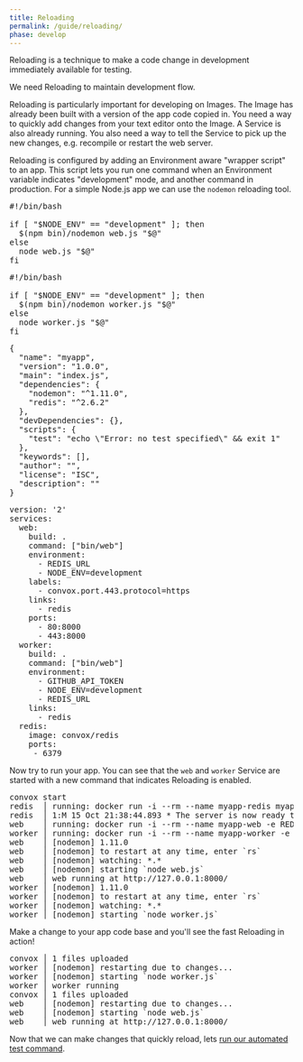 ```yaml
---
title: Reloading
permalink: /guide/reloading/
phase: develop
---
```


Reloading is a technique to make a code change in development immediately available for testing.

We need Reloading to maintain development flow.

Reloading is particularly important for developing on Images. The Image has already been built with a version of the app code copied in. You need a way to quickly add changes from your text editor onto the Image. A Service is also already running. You also need a way to tell the Service to pick up the new changes, e.g. recompile or restart the web server.

Reloading is configured by adding an Environment aware "wrapper script" to an app. This script lets you run one command when an Environment variable indicates "development" mode, and another command in production. For a simple Node.js app we can use the `nodemon` reloading tool.

<pre class="file js" title="bin/web">
#!/bin/bash

if [ "$NODE_ENV" == "development" ]; then
  $(npm bin)/nodemon web.js "$@"
else
  node web.js "$@"
fi
</pre>

<pre class="file js" title="bin/worker">
#!/bin/bash

if [ "$NODE_ENV" == "development" ]; then
  $(npm bin)/nodemon worker.js "$@"
else
  node worker.js "$@"
fi
</pre>

<pre class="file package.json" title="package.json">
<span class="diff-u">{</span>
<span class="diff-u">  "name": "myapp",</span>
<span class="diff-u">  "version": "1.0.0",</span>
<span class="diff-u">  "main": "index.js",</span>
<span class="diff-u">  "dependencies": {</span>
<span class="diff-a">    "nodemon": "^1.11.0",</span>
<span class="diff-u">    "redis": "^2.6.2"</span>
<span class="diff-u">  },</span>
<span class="diff-u">  "devDependencies": {},</span>
<span class="diff-u">  "scripts": {</span>
<span class="diff-u">    "test": "echo \"Error: no test specified\" && exit 1"</span>
<span class="diff-u">  },</span>
<span class="diff-u">  "keywords": [],</span>
<span class="diff-u">  "author": "",</span>
<span class="diff-u">  "license": "ISC",</span>
<span class="diff-u">  "description": ""</span>
<span class="diff-u">}</span>
</pre>

<pre class="file yaml" title="docker-compose.yml">
<span class="diff-u">version: '2'</span>
<span class="diff-u">services:</span>
<span class="diff-u">  web:</span>
<span class="diff-u">    build: .</span>
<span class="diff-a">    command: ["bin/web"]</span>
<span class="diff-u">    environment:</span>
<span class="diff-u">      - REDIS_URL</span>
<span class="diff-a">      - NODE_ENV=development</span>
<span class="diff-u">    labels:</span>
<span class="diff-u">      - convox.port.443.protocol=https</span>
<span class="diff-u">    links:</span>
<span class="diff-u">      - redis</span>
<span class="diff-u">    ports:</span>
<span class="diff-u">      - 80:8000</span>
<span class="diff-u">      - 443:8000</span>
<span class="diff-u">  worker:</span>
<span class="diff-u">    build: .</span>
<span class="diff-a">    command: ["bin/web"]</span>
<span class="diff-u">    environment:</span>
<span class="diff-u">      - GITHUB_API_TOKEN</span>
<span class="diff-a">      - NODE_ENV=development</span>
<span class="diff-u">      - REDIS_URL</span>
<span class="diff-u">    links:</span>
<span class="diff-u">      - redis</span>
<span class="diff-u">  redis:</span>
<span class="diff-u">    image: convox/redis</span>
<span class="diff-u">    ports:</span>
<span class="diff-u">     - 6379</span>
</pre>

Now try to run your app. You can see that the `web` and `worker` Service are started with a new command that indicates Reloading is enabled.

<pre class="terminal">
<span class="command">convox start</span>
redis  │ running: docker run -i --rm --name myapp-redis myapp/redis
redis  │ 1:M 15 Oct 21:38:44.893 * The server is now ready to accept connections on port 6379
web    │ running: docker run -i --rm --name myapp-web -e REDIS_URL --add-host redis:172.17.0.2 -e REDIS_SCHEME=redis -e REDIS_HOST=172.17.0.2 -e REDIS_PORT=6379 -e REDIS_PATH=/0 -e REDIS_USERNAME= -e REDIS_PASSWORD=password -e REDIS_URL=redis://:password@172.17.0.2:6379/0 -p 0:8000 myapp/web bin/web
worker │ running: docker run -i --rm --name myapp-worker -e GITHUB_API_TOKEN -e REDIS_URL --add-host redis:172.17.0.2 -e REDIS_SCHEME=redis -e REDIS_HOST=172.17.0.2 -e REDIS_PORT=6379 -e REDIS_PATH=/0 -e REDIS_USERNAME= -e REDIS_PASSWORD=password -e REDIS_URL=redis://:password@172.17.0.2:6379/0 myapp/worker bin/worker
web    │ [nodemon] 1.11.0
web    │ [nodemon] to restart at any time, enter `rs`
web    │ [nodemon] watching: *.*
web    │ [nodemon] starting `node web.js`
web    │ web running at http://127.0.0.1:8000/
worker │ [nodemon] 1.11.0
worker │ [nodemon] to restart at any time, enter `rs`
worker │ [nodemon] watching: *.*
worker │ [nodemon] starting `node worker.js`
</pre>

Make a change to your app code base and you'll see the fast Reloading in action!

<pre class="terminal">
convox │ 1 files uploaded
worker │ [nodemon] restarting due to changes...
worker │ [nodemon] starting `node worker.js`
worker │ worker running
convox │ 1 files uploaded
web    │ [nodemon] restarting due to changes...
web    │ [nodemon] starting `node web.js`
web    │ web running at http://127.0.0.1:8000/
</pre>

Now that we can make changes that quickly reload, lets [run our automated test command](/guide/one-offs/).

